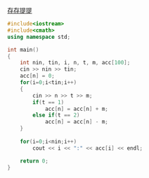[存存提提](https://www.csie.ntu.edu.tw/~b98902112/cpp_and_algo/cpp/practice_save_withdraw.html)

~~~cpp
#include<iostream>
#include<cmath>
using namespace std;

int main()
{
    int nin, tin, i, n, t, m, acc[100];
    cin >> nin >> tin;
    acc[n] = 0;
    for(i=0;i<tin;i++)
    {
        cin >> n >> t >> m;
        if(t == 1)
            acc[n] = acc[n] + m;
        else if(t == 2)
            acc[n] = acc[n] - m;
    }
    
    for(i=0;i<nin;i++)
        cout << i << ":" << acc[i] << endl;

    return 0;
}
